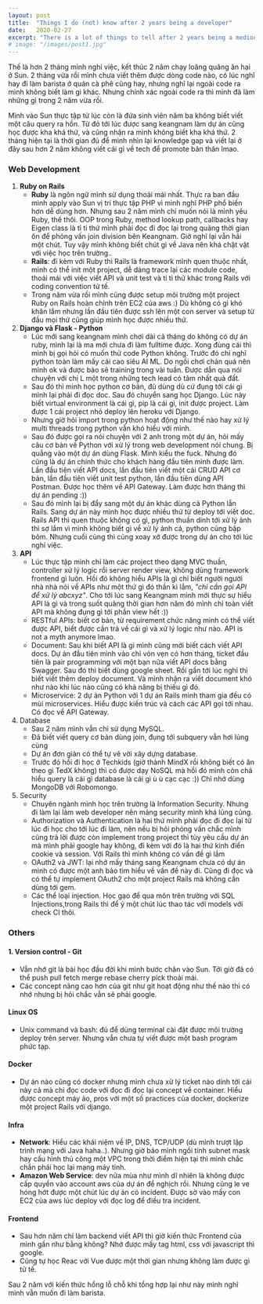 ```yaml
---
layout: post
title:  "Things I do (not) know after 2 years being a developer"
date:   2020-02-27
excerpt: "There is a lot of things to tell after 2 years being a mediocre developer"
# image: "/images/post1.jpg"
---
```


Thế là hơn 2 tháng mình nghỉ việc, kết thúc 2 năm chạy loăng quăng ăn hại ở Sun. 2 tháng vừa rồi mình chưa viết thêm được dòng code nào, có lúc nghĩ hay đi làm barista ở quán cà phê cũng hay, nhưng nghĩ lại ngoài code ra mình không biết làm gì khác. Nhưng chính xác ngoài code ra thì mình đã làm những gì trong 2 năm vừa rồi.

Mình vào Sun thực tập từ lúc còn là đứa sinh viên năm ba không biết viết một câu query ra hồn. Từ đó tới lúc được sang keangnam làm dự án cũng học được kha khá thứ, và cũng nhận ra mình không biết kha khá thứ. 2 tháng hiện tại là thời gian đủ để mình nhìn lại knowledge gap và viết lại ở đây sau hơn 2 năm không viết cái gì về tech để promote bản thân lmao.

### Web Development
1. **Ruby on Rails**
   - **Ruby** là ngôn ngữ mình sử dụng thoải mái nhất. Thực ra ban đầu mình apply vào Sun vị trí thực tập PHP vì mình nghĩ PHP phổ biến hơn dễ dùng hơn. Nhưng sau 2 năm mình chỉ muốn nói là mình yêu Ruby, thế thôi. OOP trong Ruby, method lookup path, callbacks hay Eigen class là tỉ tỉ thứ mình phải đọc đi đọc lại trong quãng thời gian ôn để phỏng vấn join division bên Keangnam. Giờ nghĩ lại vẫn hãi một chút. Tuy vậy mình không biết chút gì về Java nên khá chật vật với việc học trên trường..
   - **Rails**: đi kèm với Ruby thì Rails là framework mình quen thuộc nhất, mình có thể init một project, dễ dàng trace lại các module code, thoải mái với việc viết API và unit test và ti tỉ thứ khác trong Rails với coding convention tử tế.
   - Trong năm vừa rồi mình cũng được setup môi trường một project Ruby on Rails hoàn chỉnh trên EC2 của aws :) Dù không có gì khó khăn lắm nhưng lần đầu tiên được ssh lên một con server và setup từ đầu mọi thứ cũng giúp mình học được nhiều thứ.
2. **Django và Flask - Python**
   - Lúc mới sang keangnam mình chơi dài cả tháng do không có dự án ruby, mình lại là ma mới chưa đi làm fulltime được. Xong đùng cái thì mình bị gọi hỏi có muốn thử code Python không. Trước đó chỉ nghĩ python toàn làm mấy cái cao siêu AI ML. Do ngồi chơi chán quá nên mình ok và được bảo sẽ training trong vài tuần. Được dẫn qua nói chuyện với chị L một trong những tech lead có tâm nhất quả đất.
   - Sau đó thì mình học python cơ bản, đủ dùng dù cứ đụng tới cái gì mình lại phải đi đọc doc. Sau đó chuyển sang học Django. Lúc này biết virtual environment là cái gì, pip là cái gì, init được project. Làm được 1 cái project nhỏ deploy lên heroku với Django.
   - Nhưng giờ hỏi import trong python hoạt động như thế nào hay xử lý multi threads trong python vẫn khó hiểu với mình.
   - Sau đó được gọi ra nói chuyện với 2 anh trong một dự án, hỏi mấy câu cơ bản về Python với xử lý trong web development nói chung. Bị quẳng vào một dự án dùng Flask. Mình kiểu the fuck. Nhưng đó cũng là dự án chính thức cho khách hàng đầu tiên mình được làm. Lần đầu tiên viết API docs, lần đầu tiên viết một cái CRUD API cơ bản, lần đầu tiên viết unit test python, lần đầu tiên dùng API Postman. Được học thêm về API Gateway. Làm được hơn tháng thì dự án pending :))
   - Sau đó mình lại bị đẩy sang một dự án khác dùng cả Python lẫn Rails. Sang dự án này mình học được nhiều thứ từ deploy tới viết doc. Rails API thì quen thuộc không có gì, python thuần dính tới xử lý ảnh thì sợ lắm vì mình không biết gì về xử lý ảnh cả, python cũng bập bõm. Nhưng cuối cùng thì cũng xoay xở được trong dự án cho tới lúc nghỉ việc.
3. **API**
   - Lúc thực tập mình chỉ làm các project theo dạng MVC thuần, controller xử lý logic rồi server render view, không dùng framework frontend gì luôn. Hồi đó không hiểu APIs là gì chỉ biết người người nhà nhà nói về APIs như một thứ gì đó thần kì lắm, *"chỉ cần gọi API để xử lý abcxyz"*. Cho tới lúc sang Keangnam mình mới thực sự hiểu API là gì và trong suốt quãng thời gian hơn năm đó mình chỉ toàn viết API mà không đụng gì tới phần view hết :))
   - RESTful APIs: biết cơ bản, từ requirement chức năng mình có thể viết được API, biết được cần trả về cái gì và xử lý logic như nào. API is not a myth anymore lmao.
   - Document: Sau khi biết API là gì mình cũng mới biết cách viết API docs. Dự án đầu tiên mình vào chỉ vỏn vẹn có hơn tháng, ticket đầu tiên là pair programming với một bạn nữa viết API docs bằng Swagger. Sau đó thì biết dùng google sheet. Rồi gần tới lúc nghỉ thì biết viết thêm deploy document. Và mình nhận ra viết document khó như nào khi lúc nào cũng có khả năng bị thiếu gì đó.
   - Microservice: 2 dự án Python với 1 dự án Rails mình tham gia đều có mùi microservices. Hiểu được kiến trúc và cách các API gọi tới nhau. Có đọc về API Gateway.
4. Database
   - Sau 2 năm mình vẫn chỉ sử dụng MySQL.
   - Đã biết viết query cơ bản dùng join, đụng tới subquery vẫn hơi lủng củng
   - Dự án đơn giản có thể tự vẽ vời xây dựng database.
   - Trước đó hồi đi học ở Techkids (giờ thành MindX rồi không biết có ăn theo gì TedX không) thì có được dạy NoSQL mà hồi đó mình còn chả hiểu query là cái gì database là cái gì ù ù cạc cạc :)) Chỉ nhớ dùng MongoDB với Robomongo.
5. Security
   - Chuyên ngành mình học trên trường là Information Security. Nhưng đi làm lại làm web developer nên mảng security mình khá lủng củng.
   - Authorization và Authentication là hai thứ mình phải đọc đi đọc lại từ lúc đi học cho tới lúc đi làm, nên nếu bị hỏi phỏng vấn chắc mình cũng trả lời được còn implement trong project thì tùy yêu cầu dự án mà mình phải google hay không, đi kèm với đó là hai thứ kinh điển cookie và session. Với Rails thì mình không có vấn đề gì lắm
   - OAuth2 và JWT: lại nhớ mấy tháng sang Keangnam chưa có dự án mình có được một anh bảo tìm hiểu về vấn đề này đi. Cũng đi đọc và có thể tự implement OAuth2 cho một project Rails mà không cần dùng tới gem.
   - Các thể loại injection. Học gạo để qua môn trên trường với SQL Injections,trong Rails thì để ý một chút lúc thao tác với models với check CI thôi.

### Others
#### 1. Version control - Git
  - Vẫn nhớ git là bài học đầu đời khi mình bước chân vào Sun. Tới giờ đã có thể push pull fetch merge rebase cherry pick thoải mái.
  - Các concept nâng cao hơn của git như git hoạt động như thế nào thì có nhớ nhưng bị hỏi chắc vẫn sẽ phải google.

#### Linux OS
  - Unix command và bash: đủ để dùng terminal cài đặt được môi trường deploy trên server. Nhưng vẫn chưa tự viết được một bash program phức tạp.

#### Docker
- Dự án nào cũng có docker nhưng mình chưa xử lý ticket nào dính tới cái này cả mà chỉ đọc code với đọc đi đọc lại concept về container. Hiểu được concept máy ảo, pros với một số practices của docker, dockerize một project Rails với django.
#### Infra
- **Network**: Hiểu các khái niệm về IP, DNS, TCP/UDP (dù mình trượt lập trình mạng với Java haha..). Nhưng giờ bảo mình ngồi tính subnet mask hay cấu hình thủ công một VPC trong thời điểm hiện tại thì mình chắc chắn phải học lại mạng máy tính.
- **Amazon Web Service**: dev nửa mùa như mình dĩ nhiên là không được cấp quyền vào account aws của dự án để nghịch rồi. Nhưng cũng le ve hóng hớt được một chút lúc dự án có incident. Được sờ vào mấy con EC2 của aws lúc deploy với đọc log để điều tra incident.

#### Frontend
- Sau hơn năm chỉ làm backend viết API thì giờ kiến thức Frontend của mình gần như bằng không? Nhớ được mấy tag html, css với javascript thì google.
- Cũng tự học Reac với Vue được một thời gian nhưng không làm được gì tử tế.

Sau 2 năm với kiến thức hổng lỗ chỗ khi tổng hợp lại như này mình nghĩ mình vẫn muốn đi làm barista.
